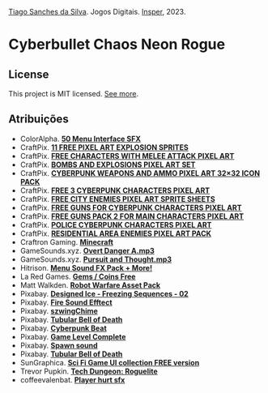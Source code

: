 [Tiago Sanches da Silva](http://lattes.cnpq.br/6420362418520641). Jogos
Digitais. [Insper](https://github.com/Insper), 2023.

# Cyberbullet Chaos Neon Rogue

## License

This project is MIT licensed. [See more](LICENSE).

## Atribuições
</h2>
<ul>
    <li>
        ColorAlpha. <strong><a href="https://coloralpha.itch.io/50-menu-interface-sfx">50 Menu Interface SFX</a></strong>
    </li>
    <li>
        CraftPix. <strong><a href="https://craftpix.net/freebies/11-free-pixel-art-explosion-sprites">11 FREE PIXEL ART EXPLOSION SPRITES</a></strong>
    </li>
    <li>
        CraftPix. <strong><a href="https://craftpix.net/freebies/free-characters-with-melee-attack-pixel-art">FREE CHARACTERS WITH MELEE ATTACK PIXEL ART</a></strong>
    </li>
    <li>
        CraftPix. <strong><a href="https://craftpix.net/product/bombs-and-explosions-pixel-art-set">BOMBS AND EXPLOSIONS PIXEL ART SET</a></strong>
    </li>
    <li>
        CraftPix. <strong><a href="https://craftpix.net/product/cyberpunk-weapons-and-ammo-pixel-art-32x32-icon-pack">CYBERPUNK WEAPONS AND AMMO PIXEL ART 32×32 ICON PACK</a></strong>
    </li>
    <li>
        CraftPix. <strong><a href="https://craftpix.net/freebies/free-3-cyberpunk-characters-pixel-art/">FREE 3 CYBERPUNK CHARACTERS PIXEL ART</a></strong>
    </li>
    <li>
        CraftPix. <strong><a href="https://craftpix.net/freebies/free-city-enemies-pixel-art-sprite-sheets">FREE CITY ENEMIES PIXEL ART SPRITE SHEETS</a></strong>
    </li>
    <li>
        CraftPix. <strong><a href="https://craftpix.net/freebies/free-guns-for-cyberpunk-characters-pixel-art">FREE GUNS FOR CYBERPUNK CHARACTERS PIXEL ART</a></strong>
    </li>
    <li>
        CraftPix. <strong><a href="https://craftpix.net/freebies/free-guns-pack-2-for-main-characters-pixel-art">FREE GUNS PACK 2 FOR MAIN CHARACTERS PIXEL ART</a></strong>
    </li>
    <li>
        CraftPix. <strong><a href="https://craftpix.net/product/police-cyberpunk-characters-pixel-art">POLICE CYBERPUNK CHARACTERS PIXEL ART</a></strong>
    </li>
    <li>
        CraftPix. <strong><a href="https://craftpix.net/product/residential-area-enemies-pixel-art-pack'">RESIDENTIAL AREA ENEMIES PIXEL ART PACK</a></strong>
    </li>
    <li>
        Craftron Gaming. <strong><a href="https://www.dafont.com/pt/minecraft.font">Minecraft</a></strong>
    </li>
    <li>
        GameSounds.xyz. <strong><a href="https://gamesounds.xyz/?dir=Public%20Domain/70s%20Sci%20Fi">Overt Danger A.mp3</a></strong>
    </li>
    <li>
        GameSounds.xyz. <strong><a href="https://gamesounds.xyz/?dir=Public%20Domain/Techno">Pursuit and Thought.mp3</a></strong>
    </li>
    <li>
        Hitrison. <strong><a href="https://hitrison.itch.io/menu-sfx-pack">Menu Sound FX Pack + More!</a></strong>
    </li>
    <li>
        La Red Games. <strong><a href="https://laredgames.itch.io/gems-coins-free">Gems / Coins Free</a></strong>
    </li>
    <li>
        Matt Walkden. <strong><a href="https://mattwalkden.itch.io/free-robot-warfare-pack">Robot Warfare Asset Pack</a></strong>
    </li>
    <li>
        Pixabay. <strong><a href="https://pixabay.com/pt/sound-effects/designed-ice-freezing-sequences-02-116786/">Designed Ice - Freezing Sequences - 02</a></strong>
    </li>
    <li>
        Pixabay. <strong><a href="https://pixabay.com/pt/sound-effects/fire-sound-efftect-21991/">Fire Sound Efftect</a></strong>
    </li>
    <li>
        Pixabay. <strong><a href="https://pixabay.com/pt/sound-effects/szwingchime-38716/">szwingChime</a></strong>
    </li>
    <li>
        Pixabay. <strong><a href="https://pixabay.com/pt/sound-effects/tubular-bell-of-death-89485/">Tubular Bell of Death</a></strong>
    </li>
    <li>
        Pixabay. <strong><a href="https://pixabay.com/pt/sound-effects/cyberpunk-beat-64649/">Cyberpunk Beat</a></strong>
    </li>
    <li>
        Pixabay. <strong><a href="https://pixabay.com/pt/sound-effects/game-level-complete-143022/">Game Level Complete</a></strong>
    </li>
    <li>
        Pixabay. <strong><a href="https://pixabay.com/pt/sound-effects/spawn-sound-43782/">Spawn sound</a><a></a></strong>
    </li>
    <li>
        Pixabay. <strong></strong><strong><a href="https://pixabay.com/pt/sound-effects/tubular-bell-of-death-89485/">Tubular Bell of Death</a></strong>
    </li>
    <li>
        SunGraphica. <strong><a href="https://sungraphica.itch.io/sci-fi-game-ui-collection-free-version">Sci Fi Game UI collection FREE version</a></strong>
    </li>
    <li>
        Trevor Pupkin. <strong><a href="https://trevor-pupkin.itch.io/tech-dungeon-roguelite">Tech Dungeon: Roguelite</a></strong>
    </li>
    <li>coffeevalenbat. <strong> <a href="https://coffeevalenbat.itch.io/sweet-sounds-sfx-pack"> Player hurt sfx </a></li>
</ul>
